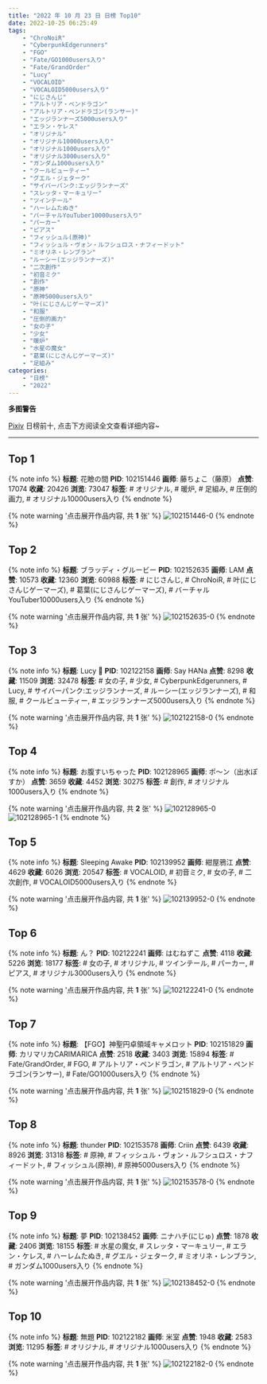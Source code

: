 ```yaml
---
title: "2022 年 10 月 23 日 日榜 Top10"
date: 2022-10-25 06:25:49
tags:
    - "ChroNoiR"
    - "CyberpunkEdgerunners"
    - "FGO"
    - "Fate/GO1000users入り"
    - "Fate/GrandOrder"
    - "Lucy"
    - "VOCALOID"
    - "VOCALOID5000users入り"
    - "にじさんじ"
    - "アルトリア・ペンドラゴン"
    - "アルトリア・ペンドラゴン(ランサー)"
    - "エッジランナーズ5000users入り"
    - "エラン・ケレス"
    - "オリジナル"
    - "オリジナル10000users入り"
    - "オリジナル1000users入り"
    - "オリジナル3000users入り"
    - "ガンダム1000users入り"
    - "クールビューティー"
    - "グエル・ジェターク"
    - "サイバーパンク:エッジランナーズ"
    - "スレッタ・マーキュリー"
    - "ツインテール"
    - "ハーレムたぬき"
    - "バーチャルYouTuber10000users入り"
    - "パーカー"
    - "ピアス"
    - "フィッシュル(原神)"
    - "フィッシュル・ヴォン・ルフシュロス・ナフィードット"
    - "ミオリネ・レンブラン"
    - "ルーシー(エッジランナーズ)"
    - "二次創作"
    - "初音ミク"
    - "創作"
    - "原神"
    - "原神5000users入り"
    - "叶(にじさんじゲーマーズ)"
    - "和服"
    - "圧倒的画力"
    - "女の子"
    - "少女"
    - "暖炉"
    - "水星の魔女"
    - "葛葉(にじさんじゲーマーズ)"
    - "足組み"
categories:
    - "日榜"
    - "2022"
---
```


<i class="fa fa-triangle-exclamation"></i>**多图警告**<i class="fa fa-triangle-exclamation"></i>

[Pixiv](https://www.pixiv.net/) 日榜前十, 点击下方阅读全文查看详细内容~

<!-- more -->

---

## Top 1

{% note info %}
**标题**: 花瞼の間
**PID**: 102151446 **画师**: 藤ちょこ（藤原）
**点赞**: 17074 **收藏**: 20426 **浏览**: 73047
**标签**: # オリジナル, # 暖炉, # 足組み, # 圧倒的画力, # オリジナル10000users入り
{% endnote %}

{% note warning '点击展开作品内容, 共 **1** 张' %}
![102151446-0](https://i.pixiv.re/img-original/img/2022/10/23/00/00/19/102151446_p0.png)
{% endnote %}

## Top 2

{% note info %}
**标题**: ブラッディ・グルービー
**PID**: 102152635 **画师**: LAM
**点赞**: 10573 **收藏**: 12360 **浏览**: 60988
**标签**: # にじさんじ, # ChroNoiR, # 叶(にじさんじゲーマーズ), # 葛葉(にじさんじゲーマーズ), # バーチャルYouTuber10000users入り
{% endnote %}

{% note warning '点击展开作品内容, 共 **1** 张' %}
![102152635-0](https://i.pixiv.re/img-original/img/2022/10/23/00/31/41/102152635_p0.jpg)
{% endnote %}

## Top 3

{% note info %}
**标题**: Lucy 🌙
**PID**: 102122158 **画师**: Say HANa
**点赞**: 8298 **收藏**: 11509 **浏览**: 32478
**标签**: # 女の子, # 少女, # CyberpunkEdgerunners, # Lucy, # サイバーパンク:エッジランナーズ, # ルーシー(エッジランナーズ), # 和服, # クールビューティー, # エッジランナーズ5000users入り
{% endnote %}

{% note warning '点击展开作品内容, 共 **1** 张' %}
![102122158-0](https://i.pixiv.re/img-original/img/2022/10/22/00/00/06/102122158_p0.png)
{% endnote %}

## Top 4

{% note info %}
**标题**: お腹すいちゃった
**PID**: 102128965 **画师**: ポ～ン（出水ぽすか）
**点赞**: 3659 **收藏**: 4452 **浏览**: 30275
**标签**: # 創作, # オリジナル1000users入り
{% endnote %}

{% note warning '点击展开作品内容, 共 **2** 张' %}
![102128965-0](https://i.pixiv.re/img-original/img/2022/10/22/07/30/01/102128965_p0.jpg)
![102128965-1](https://i.pixiv.re/img-original/img/2022/10/22/07/30/01/102128965_p1.jpg)
{% endnote %}

## Top 5

{% note info %}
**标题**: Sleeping Awake
**PID**: 102139952 **画师**: 紺屋鴉江
**点赞**: 4629 **收藏**: 6026 **浏览**: 20547
**标签**: # VOCALOID, # 初音ミク, # 女の子, # 二次創作, # VOCALOID5000users入り
{% endnote %}

{% note warning '点击展开作品内容, 共 **1** 张' %}
![102139952-0](https://i.pixiv.re/img-original/img/2022/10/22/17/40/34/102139952_p0.jpg)
{% endnote %}

## Top 6

{% note info %}
**标题**: ん？
**PID**: 102122241 **画师**: はむねずこ
**点赞**: 4118 **收藏**: 5226 **浏览**: 18177
**标签**: # 女の子, # オリジナル, # ツインテール, # パーカー, # ピアス, # オリジナル3000users入り
{% endnote %}

{% note warning '点击展开作品内容, 共 **1** 张' %}
![102122241-0](https://i.pixiv.re/img-original/img/2022/10/22/00/10/12/102122241_p0.jpg)
{% endnote %}

## Top 7

{% note info %}
**标题**: 【FGO】神聖円卓領域キャメロット
**PID**: 102151829 **画师**: カリマリカCARIMARICA
**点赞**: 2518 **收藏**: 3403 **浏览**: 15894
**标签**: # Fate/GrandOrder, # FGO, # アルトリア・ペンドラゴン, # アルトリア・ペンドラゴン(ランサー), # Fate/GO1000users入り
{% endnote %}

{% note warning '点击展开作品内容, 共 **1** 张' %}
![102151829-0](https://i.pixiv.re/img-original/img/2022/10/23/00/07/13/102151829_p0.png)
{% endnote %}

## Top 8

{% note info %}
**标题**: thunder
**PID**: 102153578 **画师**: Criin
**点赞**: 6439 **收藏**: 8926 **浏览**: 31318
**标签**: # 原神, # フィッシュル・ヴォン・ルフシュロス・ナフィードット, # フィッシュル(原神), # 原神5000users入り
{% endnote %}

{% note warning '点击展开作品内容, 共 **1** 张' %}
![102153578-0](https://i.pixiv.re/img-original/img/2022/10/23/10/30/11/102153578_p0.jpg)
{% endnote %}

## Top 9

{% note info %}
**标题**: 夢
**PID**: 102138452 **画师**: ニナハチ(にじゅ)
**点赞**: 1878 **收藏**: 2406 **浏览**: 18155
**标签**: # 水星の魔女, # スレッタ・マーキュリー, # エラン・ケレス, # ハーレムたぬき, # グエル・ジェターク, # ミオリネ・レンブラン, # ガンダム1000users入り
{% endnote %}

{% note warning '点击展开作品内容, 共 **1** 张' %}
![102138452-0](https://i.pixiv.re/img-original/img/2022/10/22/16/38/10/102138452_p0.png)
{% endnote %}

## Top 10

{% note info %}
**标题**: 無題
**PID**: 102122182 **画师**: 米室
**点赞**: 1948 **收藏**: 2583 **浏览**: 11295
**标签**: # オリジナル, # オリジナル1000users入り
{% endnote %}

{% note warning '点击展开作品内容, 共 **1** 张' %}
![102122182-0](https://i.pixiv.re/img-original/img/2022/10/22/00/00/09/102122182_p0.jpg)
{% endnote %}

